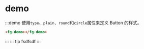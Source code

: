 # demo
<!-- <fg-demo></fg-demo> -->
:::demo 使用`type`、`plain`、`round`和`circle`属性来定义 Button 的样式。

```html
<fg-demo></fg-demo>
```
:::
::: tip 
fsdfsdf
:::